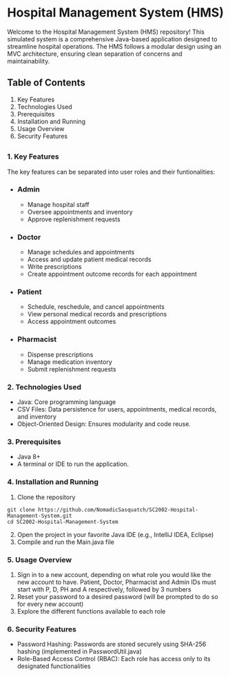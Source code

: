 # Hospital Management System (HMS)

Welcome to the Hospital Management System (HMS) repository! This simulated system is a comprehensive Java-based application designed to streamline hospital operations. The HMS follows a modular design using an MVC architecture, ensuring clean separation of concerns and maintainability.

## Table of Contents
1. Key Features
2. Technologies Used
3. Prerequisites
4. Installation and Running
5. Usage Overview
6. Security Features
##
### 1. Key Features
The key features can be separated into user roles and their funtionalities:
- ### Admin
  - Manage hospital staff
  - Oversee appointments and inventory
  - Approve replenishment requests
- ### Doctor
  - Manage schedules and appointments
  - Access and update patient medical records
  - Write prescriptions
  - Create appointment outcome records for each appointment
- ### Patient
  - Schedule, reschedule, and cancel appointments
  - View personal medical records and prescriptions
  - Access appointment outcomes
- ### Pharmacist
  - Dispense prescriptions
  - Manage medication inventory
  - Submit replenishment requests

### 2. Technologies Used
- Java: Core programming language
- CSV Files: Data persistence for users, appointments, medical records, and inventory
- Object-Oriented Design: Ensures modularity and code reuse.

### 3. Prerequisites
- Java 8+
- A terminal or IDE to run the application.

### 4. Installation and Running
1. Clone the repository
```
git clone https://github.com/NomadicSasquatch/SC2002-Hospital-Management-System.git
cd SC2002-Hospital-Management-System
```
2. Open the project in your favorite Java IDE (e.g., IntelliJ IDEA, Eclipse)
3. Compile and run the Main.java file

### 5. Usage Overview
1. Sign in to a new account, depending on what role you would like the new account to have. Patient, Doctor, Pharmacist and Admin IDs must start with P, D, PH and A respectively, followed by 3 numbers
2. Reset your password to a desired password (will be prompted to do so for every new account)
3. Explore the different functions available to each role

### 6. Security Features
- Password Hashing: Passwords are stored securely using SHA-256 hashing (implemented in PasswordUtil.java)
- Role-Based Access Control (RBAC): Each role has access only to its designated functionalities
